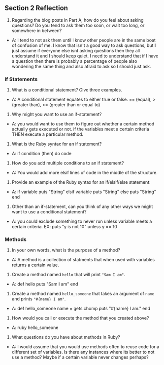 ## Section 2 Reflection

1. Regarding the blog posts in Part A, how do you feel about asking questions? Do you tend to ask them too soon, or wait too long, or somewhere in between?

* A: I tend to not ask them until I know other people are in the same boat of confusion of me. I know that isn't a good way to ask questions, but I just assume if everyone else isnt asking questions then they all understand it and I should keep quiet. I need to understand that if I have a question then there is probably a percentage of people also wondering the same thing and also afraid to ask so I should just ask.

### If Statements

1. What is a conditional statement? Give three examples.
* A: A conditional statement equates to either true or false. == (equal), > (greater than), >= (greater than or equal to)

1. Why might you want to use an if-statement?
* A: you would want to use them to figure out whether a certain method actually gets executed or not. if the variables meet a certain criteria THEN execute a particular method.

1. What is the Ruby syntax for an if statement?
* A: if condition (then)
      do code

1. How do you add multiple conditions to an if statement?
* A: You would add more elsif lines of code in the middle of the structure.  

1. Provide an example of the Ruby syntax for an if/elsif/else statement:
* A: if variable
      puts "String"
  elsif variable
      puts "String"
  else
      puts "String"
  end    

1. Other than an if-statement, can you think of any other ways we might want to use a conditional statement?
* A: you could exclude something to never run unless variable meets a certain criteria.
EX: puts "y is not 10" unless y == 10

### Methods

1. In your own words, what is the purpose of a method?
* A: A method is a collection of statments that when used with variables returns a certain value.

1. Create a method named `hello` that will print `"Sam I am"`.
* A:
def hello
  puts "Sam I am"
end

1. Create a method named `hello_someone` that takes an argument of `name` and prints `"#{name} I am"`.
* A:
def hello_someone
    name = gets.chomp
    puts "#{name} I am."
end

1. How would you call or execute the method that you created above?
* A: ruby hello_someone

1. What questions do you have about methods in Ruby?
* A: I would assume that you would use methods often to reuse code for a different set of variables. Is there any instances where its better to not use a method? Maybe if a certain variable never changes perhaps?
